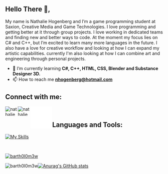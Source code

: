 ## Hello There 👋, 
My name is Nathalie Hogenberg and I’m a game programming student at Saxion, Creative Media and Game Technologies. I love programming and getting better at it through group projects. I love working in dedicated teams and finding new and better ways to code. At the moment my focus lies on C# and C++, but I’m excited to learn many more languages in the future. I also have a love for creative workflow and looking at how I can expand my artistic capabilities. currently I'm also looking at how I can combine art and engineering through personal projects. 
  
- 🌱 I’m currently learning **C#, C++, HTML, CSS, Blender and Substance Designer 3D.**
- 📫 How to reach me **nhogenberg@hotmail.com**

## Connect with me:

<p align="left">
<a href="https://linkedin.com/in/nathalie-hogenberg-0a62ba234" target="blank"><img align="left" src="https://raw.githubusercontent.com/rahuldkjain/github-profile-readme-generator/master/src/images/icons/Social/linked-in-alt.svg" alt="nathalie hogenberg" height="30" width="40" /> </a>
<a href="https://www.youtube.com/channel/UCljJRu75hBzzbpDM9eKjZaA" target="blank"><img align="left" src="https://raw.githubusercontent.com/rahuldkjain/github-profile-readme-generator/master/src/images/icons/Social/youtube.svg" alt="nathalie hogenberg" height="30" width="40" /> </a>
<a href="https://nathalie-hogenberg.itch.io" target="blank"><img align="left" src="https://github.com/itchio/itch/blob/master/src/static/images/logos/app-white.svg" alt="nathalie hogenberg" height="70" width="70" /> </a> 
<br>
</p>




## Languages and Tools:

[![My Skills](https://skillicons.dev/icons?i=unity,clion,rider,cs,cpp,blender,xd,figma)](https://skillicons.dev)

<br>

<p align="left"> <a href="https://github.com/ryo-ma/github-profile-trophy"><img src="https://github-profile-trophy.vercel.app/?username=barth0l0m3w" alt="barth0l0m3w" /></a> </p>

<p><img align="left" src="https://github-readme-stats.vercel.app/api/top-langs?username=barth0l0m3w&show_icons=true&locale=en&layout=compact" alt="barth0l0m3w" /></p>


[![Anurag's GitHub stats](https://github-readme-stats.vercel.app/api?username=Barth0l0m3w&show_icons=true&theme=tokyonight)](https://github.com/anuraghazra/github-readme-stats)
